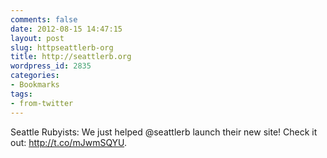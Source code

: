 ```yaml
---
comments: false
date: 2012-08-15 14:47:15
layout: post
slug: httpseattlerb-org
title: http://seattlerb.org
wordpress_id: 2835
categories:
- Bookmarks
tags:
- from-twitter
---
```


Seattle Rubyists: We just helped @seattlerb launch their new site! Check it out: http://t.co/mJwmSQYU.
